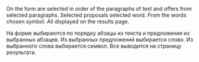 On the form are selected in order of the paragraphs of text and offers from selected paragraphs. 
Selected proposals selected word. From the words chosen symbol. All displayed on the results page.

На форме выбираются по порядку абзацы из текста и предложения из выбранных абзацев.
Из выбранных предложений выбирается слово. Из выбранного слова выбирается символ. Все выводится на страницу результата.